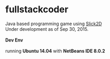 # fullstackcoder
Java based programming game using <a href="http://slick.ninjacave.com/">Slick2D</a>
<br />
Under development as of Sep 30, 2015.
<br />
<br />
<b>Dev Env</b><br /><br />
running <b>Ubuntu 14.04</b> with <b>NetBeans IDE 8.0.2</b>